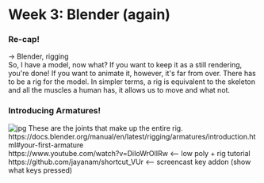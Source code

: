 <h1>Week 3: Blender (again) </h1>

<h3>Re-cap!</h3>

-> Blender, rigging <br>
So, I have a model, now what? If you want to keep it as a still rendering, you're done! If you want to animate it, however, it's far from over. There has to be a rig for the model. In simpler terms, a rig is equivalent to the skeleton and all the muscles a human has, it allows us to move and what not.
<h3>Introducing Armatures!</h3>
<img src="https://docs.blender.org/manual/en/latest/_images/rigging_armatures_introduction_default.png" alt="jpg">
These are the joints that make up the entire rig.
https://docs.blender.org/manual/en/latest/rigging/armatures/introduction.html#your-first-armature

<br>
https://www.youtube.com/watch?v=DiIoWrOlIRw <-- low poly + rig tutorial
https://github.com/jayanam/shortcut_VUr <-- screencast key addon (show what keys pressed)
